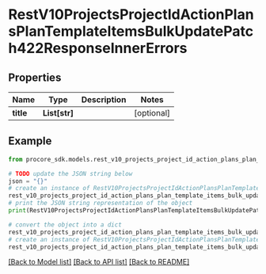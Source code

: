 # RestV10ProjectsProjectIdActionPlansPlanTemplateItemsBulkUpdatePatch422ResponseInnerErrors


## Properties

Name | Type | Description | Notes
------------ | ------------- | ------------- | -------------
**title** | **List[str]** |  | [optional] 

## Example

```python
from procore_sdk.models.rest_v10_projects_project_id_action_plans_plan_template_items_bulk_update_patch422_response_inner_errors import RestV10ProjectsProjectIdActionPlansPlanTemplateItemsBulkUpdatePatch422ResponseInnerErrors

# TODO update the JSON string below
json = "{}"
# create an instance of RestV10ProjectsProjectIdActionPlansPlanTemplateItemsBulkUpdatePatch422ResponseInnerErrors from a JSON string
rest_v10_projects_project_id_action_plans_plan_template_items_bulk_update_patch422_response_inner_errors_instance = RestV10ProjectsProjectIdActionPlansPlanTemplateItemsBulkUpdatePatch422ResponseInnerErrors.from_json(json)
# print the JSON string representation of the object
print(RestV10ProjectsProjectIdActionPlansPlanTemplateItemsBulkUpdatePatch422ResponseInnerErrors.to_json())

# convert the object into a dict
rest_v10_projects_project_id_action_plans_plan_template_items_bulk_update_patch422_response_inner_errors_dict = rest_v10_projects_project_id_action_plans_plan_template_items_bulk_update_patch422_response_inner_errors_instance.to_dict()
# create an instance of RestV10ProjectsProjectIdActionPlansPlanTemplateItemsBulkUpdatePatch422ResponseInnerErrors from a dict
rest_v10_projects_project_id_action_plans_plan_template_items_bulk_update_patch422_response_inner_errors_from_dict = RestV10ProjectsProjectIdActionPlansPlanTemplateItemsBulkUpdatePatch422ResponseInnerErrors.from_dict(rest_v10_projects_project_id_action_plans_plan_template_items_bulk_update_patch422_response_inner_errors_dict)
```
[[Back to Model list]](../README.md#documentation-for-models) [[Back to API list]](../README.md#documentation-for-api-endpoints) [[Back to README]](../README.md)


